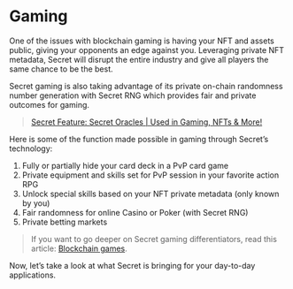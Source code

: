 # Gaming

One of the issues with blockchain gaming is having your NFT and assets public, giving your opponents an edge against you. Leveraging private NFT metadata, Secret will disrupt the entire industry and give all players the same chance to be the best.

Secret gaming is also taking advantage of its private on-chain randomness number generation with Secret RNG which provides fair and private outcomes for gaming.

> [Secret Feature: Secret Oracles | Used in Gaming, NFTs & More!](https://scrt.network/blog/secret-feature-secret-oracles)

Here is some of the function made possible in gaming through Secret’s technology:

1. Fully or partially hide your card deck in a PvP card game
2. Private equipment and skills set for PvP session in your favorite action RPG&#x20;
3. Unlock special skills based on your NFT private metadata (only known by you)&#x20;
4. Fair randomness for online Casino or Poker (with Secret RNG)&#x20;
5. Private betting markets

> If you want to go deeper on Secret gaming differentiators, read this article: [Blockchain games](https://medium.com/@secretnetwork/secret-is-the-privacy-hub-for-web3-3fca9866b62).

Now, let’s take a look at what Secret is bringing for your day-to-day applications.&#x20;
